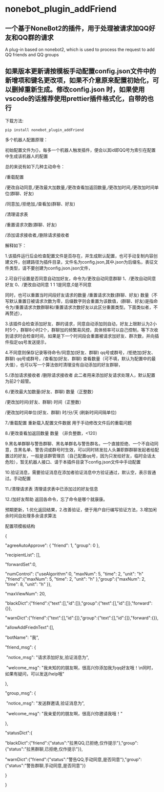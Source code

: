 # nonebot_plugin_addFriend
## 一个基于NoneBot2的插件，用于处理被请求加QQ好友和QQ群的请求


A plug-in based on nonebot2, which is used to process the request to add QQ friends and QQ groups

## 如果版本更新请按模板手动配置config.json文件中的新增项和键名更改项，如果不介意原来配置初始化，可以删掉重新生成。修改config.json 时，如果使用vscode的话推荐使用prettier插件格式化，自带的也行

下载方法:

    pip install nonebot_plugin_addFriend



多个机器人配置原理：

初始配置文件为{}，每多一个机器人触发插件，便会以其id即QQ号为索引在配置中生成该机器人的配置



总的来说有如下几种主动命令：

/重载配置

/更改自动同意,/更改最大加数量,/更改查看加返回数量,/更改加时间,/更改加时间单位(群聊、好友)

/同意加,/拒绝加,/查看加(群聊、好友)

/清理请求表

/重置请求次数(群聊、好友)

/添加请求接收者,/删除请求接收者



解释如下：

1.该插件运行后会检查配置文件是否存在，并生成默认配置，也可手动复制内容创建文件，创建路径为插件目录，文件名为config.json,其中.json为后缀名，表征文件类型，请不要创建为config.json.json文件，

2.可自行设置是否同意自动加好友，命令为/更改自动同意群聊 1、/更改自动同意好友 0、/更改自动同意 1 1   1是同意,0是不同意

同时，也可以重置当时间段好友请求的数量 /重置请求次数(群聊、好友) 数量（不写默认重置日被请求次数为零，后缀数字则会重置为该数值，(群聊、好友)是指命令为/重置请求次数群聊和/重置请求次数好友以此区分重置类型。下面类似者，不再赘述），

3.该插件会检查添加好友、群的请求，同意自动添加则自动，好友上限默认为2小时5个，群聊8小时2个，群聊加的频繁易风控，具体频率可以自己控制，等下次收到请求时会检查时间，如果是下一个时间段会重置被请求加好友、群次数，并向插件指定qq号发送提示，

4.不同意则保存记录等待命令/同意加(好友、群聊) qq号或群号，/拒绝加(好友、群聊) qq号或群号，/查看加(好友、群聊)  查看数量（可不填，默认为配置中的最大值），也可以写一个算法依时清理没有自动添加的好友群聊，

5./添加请求接收者 /删除请求接收者 此二者用来添加好友请求处理人，默认配置为前2个超管。

6./更改最大加数量(好友、群聊) 数量（正整数） 

/更改加时间(好友、群聊) 时间（正整数） 

/更改加时间单位(好友、群聊) 时/分/天 (刷新时间间隔单位)  

7./重载配置 重新载入配置文件数据 用于手动修改文件后的重载问题 

8./更改查看加返回数量 数量 （非负整数，<120） 

9.黑名单群聊与警告群聊、黑名单群名与警告群名，一个直接拒绝、一个不自动同意，含黑名单、警告词或群号时生效，可以同时转发拉人头兼职群群聊发起者给配置过的好友，一般是该群管理员（自己配置qq号，因为只发给好友，临时会话太危险），暂无机器人接口、请于本插件目录下config.json文件中手动配置

10.验证消息，需要验证消息在添加者验证消息中方验证通过，默认空，表示皆通过。手动配置

11./清理请求表 清理请求表中已添加过的好友信息

12./加好友帮助 返回各命令，忘了命令是哪个就康康。


预期更新，1.优化返回结果，2.改善验证，便于用户自行编写验证方法，3.增加闲余时间自处理多余请求算法

配置项模板结构

{

  "agreeAutoApprove": { "friend": 1, "group": 0 },

  "recipientList": [],

  "forwardSet":0,

  "numControl": {"useAlgorithm":0, "maxNum": 5, "time": 2, "unit": "h" ,"friend":{"maxNum": 5, "time": 2, "unit": "h" },"group":{"maxNum": 2, "time": 8, "unit": "h" }},

  "maxViewNum": 20,

  "blackDict":{"friend":{"text":[],"id":[]},"group":{"text":[],"id":[]},"forward":{}},

  "warnDict":{"friend":{"text":[],"id":[]},"group":{"text":[],"id":[]},"forward":{}},

  "allowAddFriednText":[],

  "botName": "我",

  "friend_msg": {

​    "notice_msg": "请求添加好友,验证消息为",

​    "welcome_msg": "我未知的的朋友啊，很高兴你添加我为qq好友哦！\n同时，如果有疑问，可以发送/help哦"

  },

  "group_msg": {

​    "notice_msg": "发送群邀请,验证消息为",

​    "welcome_msg": "我亲爱的的朋友啊，很高兴你邀请我哦！"

  },

  "statusDict":{

​    "blackDict":{"friend":{"status":"拉黑QQ,已拒绝,仅作提示"},"group":{"status":"拉黑群聊,已拒绝,仅作提示"}},

​    "warnDict":{"friend":{"status":"警告QQ,手动同意,是否同意"},"group":{"status":"警告群聊,手动同意,是否同意"}}

  }

}